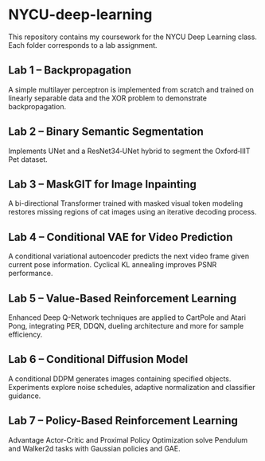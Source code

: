 # NYCU-deep-learning

This repository contains my coursework for the NYCU Deep Learning class.
Each folder corresponds to a lab assignment.

## Lab 1 – Backpropagation
A simple multilayer perceptron is implemented from scratch and trained on
linearly separable data and the XOR problem to demonstrate backpropagation.

## Lab 2 – Binary Semantic Segmentation
Implements UNet and a ResNet34‑UNet hybrid to segment the Oxford‑IIIT Pet dataset.

## Lab 3 – MaskGIT for Image Inpainting
A bi-directional Transformer trained with masked visual token modeling
restores missing regions of cat images using an iterative decoding process.

## Lab 4 – Conditional VAE for Video Prediction
A conditional variational autoencoder predicts the next video frame given
current pose information. Cyclical KL annealing improves PSNR performance.

## Lab 5 – Value-Based Reinforcement Learning
Enhanced Deep Q-Network techniques are applied to CartPole and Atari Pong,
integrating PER, DDQN, dueling architecture and more for sample efficiency.

## Lab 6 – Conditional Diffusion Model
A conditional DDPM generates images containing specified objects. Experiments
explore noise schedules, adaptive normalization and classifier guidance.

## Lab 7 – Policy-Based Reinforcement Learning
Advantage Actor-Critic and Proximal Policy Optimization solve Pendulum and
Walker2d tasks with Gaussian policies and GAE.

